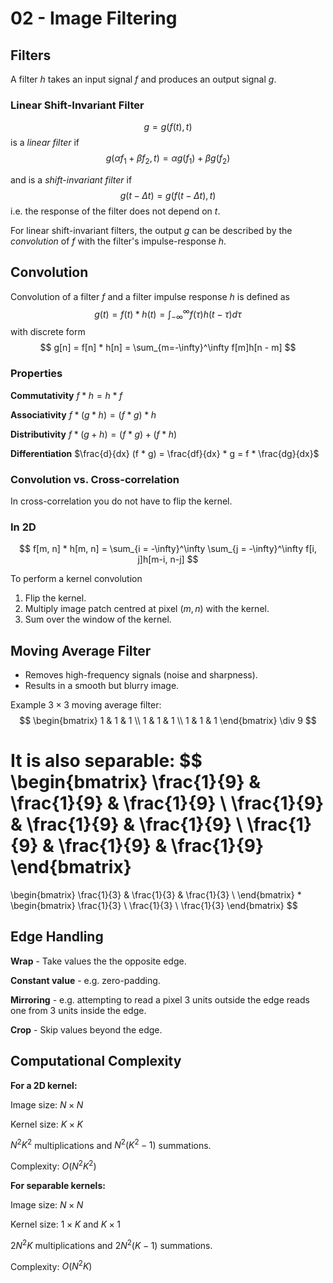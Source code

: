 # 02 - Image Filtering

## Filters

A filter $h$ takes an input signal $f$ and produces an output signal $g$.

### Linear Shift-Invariant Filter

$$
g = g(f(t), t)
$$
is a *linear filter* if 
$$
g(\alpha f_1 + \beta f_2, t) = \alpha g(f_1) + \beta g(f_2)
$$

and is a *shift-invariant filter* if 
$$
g(t-\Delta t) = g(f(t-\Delta t), t)
$$
i.e. the response of the filter does not depend on $t$.

For linear shift-invariant filters, the output $g$ can be described by the *convolution* of $f$ with the filter's impulse-response *h*.

## Convolution

Convolution of a filter *f* and a filter impulse response *h* is defined as 
$$
g(t) = f(t) * h(t) = \int_{-\infty}^\infty f(\tau)h(t - \tau) d\tau
$$
with discrete form
$$
g[n] = f[n] * h[n] = \sum_{m=-\infty}^\infty f[m]h[n - m]
$$

### Properties

**Commutativity** $f * h = h * f$

**Associativity** $f * (g * h) = (f * g) * h$

**Distributivity** $f * (g + h) = (f * g) + (f * h)$

**Differentiation** $\frac{d}{dx} (f * g) = \frac{df}{dx} * g = f * \frac{dg}{dx}$

### Convolution vs. Cross-correlation

In cross-correlation you do not have to flip the kernel.

### In 2D

$$
f[m, n] * h[m, n] = \sum_{i = -\infty}^\infty \sum_{j = -\infty}^\infty f[i, j]h[m-i, n-j]
$$

To perform a kernel convolution

1. Flip the kernel.
2. Multiply image patch centred at pixel $(m, n)$ with the kernel.
3. Sum over the window of the kernel.

## Moving Average Filter

- Removes high-frequency signals (noise and sharpness). 
- Results in a smooth but blurry image.

Example $3 \times 3$ moving average filter:
$$
\begin{bmatrix}
1 & 1 & 1 \\
1 & 1 & 1 \\
1 & 1 & 1
\end{bmatrix}
\div 9
$$

It is also separable:
$$
\begin{bmatrix}
\frac{1}{9} & \frac{1}{9} & \frac{1}{9} \\
\frac{1}{9} & \frac{1}{9} & \frac{1}{9} \\
\frac{1}{9} & \frac{1}{9} & \frac{1}{9}
\end{bmatrix}
=
\begin{bmatrix}
\frac{1}{3} & \frac{1}{3} & \frac{1}{3} \\
\end{bmatrix}
*
\begin{bmatrix}
\frac{1}{3} \\
\frac{1}{3} \\ 
\frac{1}{3}
\end{bmatrix}
$$

## Edge Handling

**Wrap** - Take values the the opposite edge.

**Constant value** - e.g. zero-padding.

**Mirroring** - e.g. attempting to read a pixel 3 units outside the edge reads one from 3 units inside the edge.

**Crop** - Skip values beyond the edge.

## Computational Complexity

**For a 2D kernel:**

Image size: $N \times N$

Kernel size: $K \times K$

$N^2 K^2$ multiplications and $N^2(K^2-1)$ summations.

Complexity: $O(N^2 K^2)$


**For separable kernels:**

Image size: $N \times N$

Kernel size: $1 \times K$ and $K \times 1$

$2 N^2 K$ multiplications and $2 N^2(K-1)$ summations.

Complexity: $O(N^2 K)$

